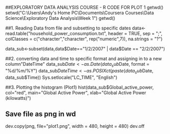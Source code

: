 
##EXPLORATORY DATA ANALYSIS COURSE - R CODE FOR PLOT 1
getwd()
setwd("C:\\Users\\Andy's Home PC\\Documents\\Coursera Courses\\Data Science\\Exploratory Data Analysis\\Week 1")
getwd()


##1.  Reading Data from file and subsetting to specific dates
data<-read.table("household_power_consumption.txt", 
                 header = TRUE, 
                 sep = ";", 
                 colClasses = c("character","character", rep("numeric",7)), 
                 na.strings = "?")

data_sub<-subset(data,data$Date=="1/2/2007" | data$Date == "2/2/2007")


##2. converting data and time to specific format and assigning in to a new column"DateTime" 
data_sub$Date <- as.Date(data_sub$Date, format = "%d/%m/%Y")
data_sub$DateTime <- as.POSIXct(paste(data_sub$Date, data_sub$Time))
Sys.setlocale("LC_TIME", "English")


##3. Plotting the histogram (Plot1)
hist(data_sub$Global_active_power,
     col="red", 
     main="Global Active Power", 
     xlab="Global Active Power (kilowatts)")

## Save file as png in wd
dev.copy(png, file="plot1.png", width = 480, height = 480)
dev.off
